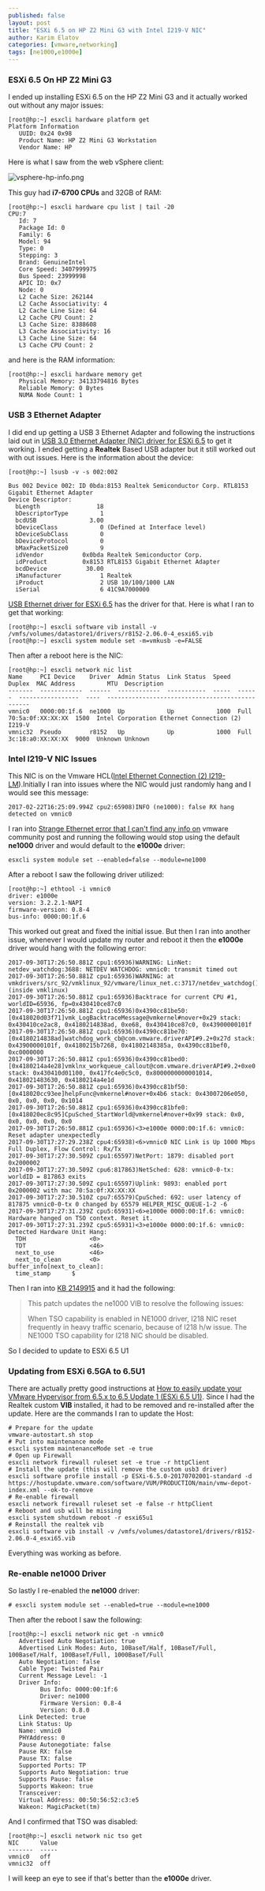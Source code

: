 ```yaml
---
published: false
layout: post
title: "ESXi 6.5 on HP Z2 Mini G3 with Intel I219-V NIC"
author: Karim Elatov
categories: [vmware,networking]
tags: [ne1000,e1000e]
---
```

### ESXi 6.5 On HP Z2 Mini G3
I ended up installing ESXi 6.5 on the HP Z2 Mini G3 and it actually worked out without any major issues:

	[root@hp:~] esxcli hardware platform get
	Platform Information
	   UUID: 0x24 0x98 	   
	   Product Name: HP Z2 Mini G3 Workstation
	   Vendor Name: HP
   
Here is what I saw from the web vSphere client:

![vsphere-hp-info.png](https://seacloud.cc/d/480b5e8fcd/files/?p=/hp-z2-esxi/vsphere-hp-info.png&raw=1)

This guy had **i7-6700 CPUs** and 32GB of RAM:

	[root@hp:~] esxcli hardware cpu list | tail -20
	CPU:7
	   Id: 7
	   Package Id: 0
	   Family: 6
	   Model: 94
	   Type: 0
	   Stepping: 3
	   Brand: GenuineIntel
	   Core Speed: 3407999975
	   Bus Speed: 23999998
	   APIC ID: 0x7
	   Node: 0
	   L2 Cache Size: 262144
	   L2 Cache Associativity: 4
	   L2 Cache Line Size: 64
	   L2 Cache CPU Count: 2
	   L3 Cache Size: 8388608
	   L3 Cache Associativity: 16
	   L3 Cache Line Size: 64
	   L3 Cache CPU Count: 2
	   
and here is the RAM information:

	[root@hp:~] esxcli hardware memory get
	   Physical Memory: 34133794816 Bytes
	   Reliable Memory: 0 Bytes
	   NUMA Node Count: 1
	   
### USB 3 Ethernet Adapter
I did end up getting a USB 3 Ethernet Adapter and following the instructions laid out in [USB 3.0 Ethernet Adapter (NIC) driver for ESXi 6.5](http://www.virtuallyghetto.com/2016/11/usb-3-0-ethernet-adapter-nic-driver-for-esxi-6-5.html) to get it working. I ended getting a **Realtek** Based USB adapter but it still worked out with out issues. Here is the information about the device:

	[root@hp:~] lsusb -v -s 002:002
	
	Bus 002 Device 002: ID 0bda:8153 Realtek Semiconductor Corp. RTL8153 Gigabit Ethernet Adapter
	Device Descriptor:
	  bLength                18
	  bDescriptorType         1
	  bcdUSB               3.00
	  bDeviceClass            0 (Defined at Interface level)
	  bDeviceSubClass         0
	  bDeviceProtocol         0
	  bMaxPacketSize0         9
	  idVendor           0x0bda Realtek Semiconductor Corp.
	  idProduct          0x8153 RTL8153 Gigabit Ethernet Adapter
	  bcdDevice           30.00
	  iManufacturer           1 Realtek
	  iProduct                2 USB 10/100/1000 LAN
	  iSerial                 6 41C9A7000000

[USB Ethernet driver for ESXi 6.5](http://www.devtty.uk/homelab/USB-Ethernet-driver-for-ESXi-6.5/) has the driver for that. Here is what I ran to get that working:

	[root@hp:~] esxcli software vib install -v /vmfs/volumes/datastore1/drivers/r8152-2.06.0-4_esxi65.vib
	[root@hp:~] esxcli system module set -m=vmkusb -e=FALSE

Then after a reboot here is the NIC:

	[root@hp:~] esxcli network nic list
	Name     PCI Device    Driver  Admin Status  Link Status  Speed  Duplex  MAC Address         MTU  Description
	-------  ------------  ------  ------------  -----------  -----  ------  -----------------  ----  ------------------------------------------------
	vmnic0   0000:00:1f.6  ne1000  Up            Up            1000  Full    70:5a:0f:XX:XX:XX  1500  Intel Corporation Ethernet Connection (2) I219-V
	vmnic32  Pseudo        r8152   Up            Up            1000  Full    3c:18:a0:XX:XX:XX  9000  Unknown Unknown

### Intel I219-V NIC Issues
This NIC is on the Vmware HCL([Intel Ethernet Connection (2) I219-LM](https://www.vmware.com/resources/compatibility/detail.php?deviceCategory=io&productid=39796&deviceCategory=io&details=1&VID=8086&DID=15b7&page=1&display_interval=10&sortColumn=Partner&sortOrder=Asc)).Initially I ran into issues where the NIC would just randomly hang and I would see this message:

	2017-02-22T16:25:09.994Z cpu2:65908)INFO (ne1000): false RX hang detected on vmnic0
	
I ran into [Strange Ethernet error that I can't find any info on](https://communities.vmware.com/thread/556755) vmware community post and running the following would stop using the default **ne1000** driver and would default to the **e1000e** driver:

	esxcli system module set --enabled=false --module=ne1000
	
After a reboot I saw the following driver utilized:

	[root@hp:~] ethtool -i vmnic0
	driver: e1000e
	version: 3.2.2.1-NAPI
	firmware-version: 0.8-4
	bus-info: 0000:00:1f.6

This worked out great and fixed the initial issue. But then I ran into another issue, whenever I would update my router and reboot it then the **e1000e** driver would hang with the following error:

	2017-09-30T17:26:50.881Z cpu1:65936)WARNING: LinNet: netdev_watchdog:3688: NETDEV WATCHDOG: vmnic0: transmit timed out
	2017-09-30T17:26:50.881Z cpu1:65936)WARNING: at vmkdrivers/src_92/vmklinux_92/vmware/linux_net.c:3717/netdev_watchdog() (inside vmklinux)
	2017-09-30T17:26:50.881Z cpu1:65936)Backtrace for current CPU #1, worldID=65936, fp=0x430410ce87c0
	2017-09-30T17:26:50.881Z cpu1:65936)0x4390cc81be50:[0x418020d03f71]vmk_LogBacktraceMessage@vmkernel#nover+0x29 stack: 0x430410ce2ac8, 0x4180214838ad, 0xe68, 0x430410ce87c0, 0x43900000101f
	2017-09-30T17:26:50.881Z cpu1:65936)0x4390cc81be70:[0x4180214838ad]watchdog_work_cb@com.vmware.driverAPI#9.2+0x27d stack: 0x43900000101f, 0x4180215b7268, 0x41802148385a, 0x4390cc81bef0, 0xc0000000
	2017-09-30T17:26:50.881Z cpu1:65936)0x4390cc81bed0:[0x4180214a4e28]vmklnx_workqueue_callout@com.vmware.driverAPI#9.2+0xe0 stack: 0x430410d01100, 0x417fc4e0c5c0, 0x8000000000001014, 0x418021483630, 0x4180214a4e1d
	2017-09-30T17:26:50.881Z cpu1:65936)0x4390cc81bf50:[0x418020cc93ee]helpFunc@vmkernel#nover+0x4b6 stack: 0x43007206e050, 0x0, 0x0, 0x0, 0x1014
	2017-09-30T17:26:50.881Z cpu1:65936)0x4390cc81bfe0:[0x418020ec8c95]CpuSched_StartWorld@vmkernel#nover+0x99 stack: 0x0, 0x0, 0x0, 0x0, 0x0
	2017-09-30T17:26:50.881Z cpu1:65936)<3>e1000e 0000:00:1f.6: vmnic0: Reset adapter unexpectedly
	2017-09-30T17:27:29.238Z cpu4:65938)<6>vmnic0 NIC Link is Up 1000 Mbps Full Duplex, Flow Control: Rx/Tx
	2017-09-30T17:27:30.509Z cpu1:65597)NetPort: 1879: disabled port 0x2000002
	2017-09-30T17:27:30.509Z cpu6:817863)NetSched: 628: vmnic0-0-tx: worldID = 817863 exits
	2017-09-30T17:27:30.509Z cpu1:65597)Uplink: 9893: enabled port 0x2000002 with mac 70:5a:0f:XX:XX:XX
	2017-09-30T17:27:30.510Z cpu7:65579)CpuSched: 692: user latency of 817875 vmnic0-0-tx 0 changed by 65579 HELPER_MISC_QUEUE-1-2 -6
	2017-09-30T17:27:31.239Z cpu5:65931)<6>e1000e 0000:00:1f.6: vmnic0: Hardware hanged on TSO context. Reset it.
	2017-09-30T17:27:31.239Z cpu5:65931)<3>e1000e 0000:00:1f.6: vmnic0: Detected Hardware Unit Hang:
	  TDH                  <0>
	  TDT                  <46>
	  next_to_use          <46>
	  next_to_clean        <0>
	buffer_info[next_to_clean]:
	  time_stamp      $
	  
Then I ran into [KB 2149915](https://kb.vmware.com/kb/2149915) and it had the following:

> This patch updates the ne1000 VIB to resolve the following issues:
> 
> When TSO capability is enabled in NE1000 driver, I218 NIC reset frequently in heavy traffic scenario, because of I218 h/w issue. The NE1000 TSO capability for I218 NIC should be disabled.

So I decided to update to ESXi 6.5 U1

### Updating from ESXi 6.5GA to 6.5U1

There are actually pretty good instructions at [How to easily update your VMware Hypervisor from 6.5.x to 6.5 Update 1 (ESXi 6.5 U1)](https://tinkertry.com/easy-upgrade-to-esxi-65u1). Since I had the Realtek custom **VIB** installed, it had to be removed and re-installed after the update. Here are the commands I ran to update the Host:

	# Prepare for the update
	vmware-autostart.sh stop
	# Put into maintenance mode
	esxcli system maintenanceMode set -e true
	# Open up Firewall
	esxcli network firewall ruleset set -e true -r httpClient
	# Install the update (this will remove the custom usb3 driver)
	esxcli software profile install -p ESXi-6.5.0-20170702001-standard -d https://hostupdate.vmware.com/software/VUM/PRODUCTION/main/vmw-depot-index.xml --ok-to-remove
	# Re-enable firewall
	esxcli network firewall ruleset set -e false -r httpClient
	# Reboot and usb will be missing
	esxcli system shutdown reboot -r esxi65u1
	# Reinstall the realtek vib
	esxcli software vib install -v /vmfs/volumes/datastore1/drivers/r8152-2.06.0-4_esxi65.vib

Everything was working as before. 

### Re-enable ne1000 Driver
So lastly I re-enabled the **ne1000** driver:

	# esxcli system module set --enabled=true --module=ne1000
	
Then after the reboot I saw the following:

	[root@hp:~] esxcli network nic get -n vmnic0
	   Advertised Auto Negotiation: true
	   Advertised Link Modes: Auto, 10BaseT/Half, 10BaseT/Full, 100BaseT/Half, 100BaseT/Full, 1000BaseT/Full
	   Auto Negotiation: false
	   Cable Type: Twisted Pair
	   Current Message Level: -1
	   Driver Info:
	         Bus Info: 0000:00:1f:6
	         Driver: ne1000
	         Firmware Version: 0.8-4
	         Version: 0.8.0
	   Link Detected: true
	   Link Status: Up
	   Name: vmnic0
	   PHYAddress: 0
	   Pause Autonegotiate: false
	   Pause RX: false
	   Pause TX: false
	   Supported Ports: TP
	   Supports Auto Negotiation: true
	   Supports Pause: false
	   Supports Wakeon: true
	   Transceiver:
	   Virtual Address: 00:50:56:52:c3:e5
	   Wakeon: MagicPacket(tm)

And I confirmed that TSO was disabled:

	[root@hp:~] esxcli network nic tso get
	NIC      Value
	-------  -----
	vmnic0   off
	vmnic32  off

I will keep an eye to see if that's better than the **e1000e** driver.
